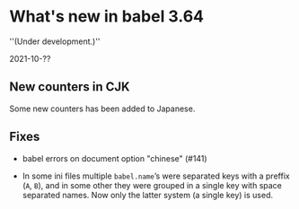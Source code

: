 # What's new in babel 3.64

''(Under development.)''

2021-10-??

## New counters in CJK

Some new counters has been added to Japanese.

## Fixes

* babel errors on document option "chinese" (#141)

* In some ini files multiple `babel.name`’s were separated keys with a
  preffix (`A`, `B`), and in some other they were grouped in a single
  key with space separated names. Now only the latter system (a single
  key) is used.
 